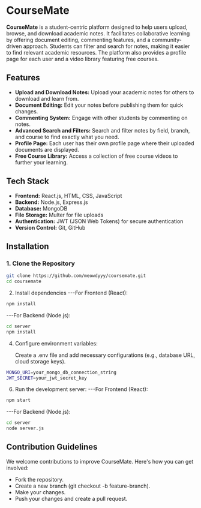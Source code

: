 # CourseMate

**CourseMate** is a student-centric platform designed to help users upload, browse, and download academic notes. It facilitates collaborative learning by offering document editing, commenting features, and a community-driven approach. Students can filter and search for notes, making it easier to find relevant academic resources. The platform also provides a profile page for each user and a video library featuring free courses.

## Features

- **Upload and Download Notes:** Upload your academic notes for others to download and learn from.
- **Document Editing:** Edit your notes before publishing them for quick changes.
- **Commenting System:** Engage with other students by commenting on notes.
- **Advanced Search and Filters:** Search and filter notes by field, branch, and course to find exactly what you need.
- **Profile Page:** Each user has their own profile page where their uploaded documents are displayed.
- **Free Course Library:** Access a collection of free course videos to further your learning.

## Tech Stack

- **Frontend:** React.js, HTML, CSS, JavaScript
- **Backend:** Node.js, Express.js
- **Database:** MongoDB
- **File Storage:** Multer for file uploads
- **Authentication:** JWT (JSON Web Tokens) for secure authentication
- **Version Control:** Git, GitHub

## Installation

### 1. Clone the Repository

```bash
git clone https://github.com/meowdyyy/coursemate.git
cd coursemate
```
2. Install dependencies
---For Frontend (React):
```bash
npm install
```
---For Backend (Node.js):
```bash
cd server
npm install
```
4. Configure environment variables:

    Create a .env file and add necessary configurations (e.g., database URL, cloud storage keys).
```bash
MONGO_URI=your_mongo_db_connection_string
JWT_SECRET=your_jwt_secret_key
```
6. Run the development server:
---For Frontend (React):
```bash
npm start
```
---For Backend (Node.js):
```bash
cd server
node server.js
```

## Contribution Guidelines

We welcome contributions to improve CourseMate. Here's how you can get involved:

- Fork the repository.
- Create a new branch (git checkout -b feature-branch).
- Make your changes.
- Push your changes and create a pull request.
